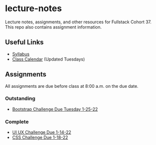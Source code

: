 # lecture-notes
Lecture notes, assignments, and other resources for Fullstack Cohort 37. This repo also contains assignment information.

## Useful Links
* [Syllabus](http://ddc-web-curriculum.cnm.edu/syllabus/)
* [Class Calendar](https://calendar.google.com/calendar?cid=Ym9vdGNhbXBjb2RlcnNAZ21haWwuY29t) (Updated Tuesdays)

## Assignments
All assignments are due before class at 8:00 a.m. on the due date.

### Outstanding
* [Bootstrap Challenge Due Tuesday 1-25-22](https://classroom.github.com/a/4hbEkj82)

### Complete
* [UI UX Challenge Due 1-14-22](https://classroom.github.com/a/bHo_748r)
* [CSS Challenge Due 1-18-22](https://classroom.github.com/a/qmmrPEB0)
